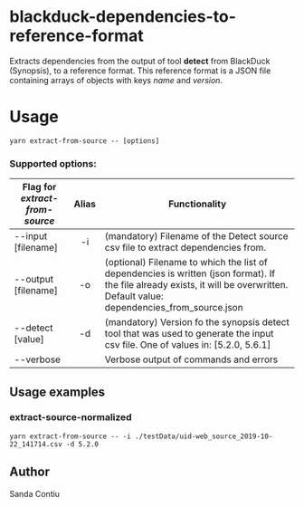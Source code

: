 # blackduck-dependencies-to-reference-format
Extracts dependencies from the output of tool __detect__ from BlackDuck (Synopsis), to a reference format. This reference format is a JSON file containing arrays of objects with keys _name_ and _version_.

# Usage
```
yarn extract-from-source -- [options]
```

### Supported options:

| Flag for *extract-from-source*             | Alias | Functionality
| ----------------- |:-----:| -------------------------------------
| --input [filename]|  -i   | (mandatory) Filename of the Detect source csv file to extract dependencies from.
| --output [filename]|  -o   | (optional) Filename to which the list of dependencies is written (json format). If the file already exists, it will be overwritten. Default value: dependencies_from_source.json
| --detect [value]|  -d   | (mandatory) Version fo the synopsis detect tool that was used to generate the input csv file. One of values in: [5.2.0, 5.6.1]
| --verbose         |       | Verbose output of commands and errors



## Usage examples

### extract-source-normalized
```
yarn extract-from-source -- -i ./testData/uid-web_source_2019-10-22_141714.csv -d 5.2.0
```

## Author
Sanda Contiu